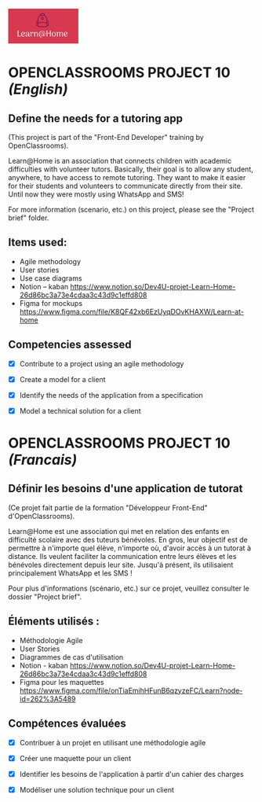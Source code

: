 ![Learn@Home](logo.jpg)

# OPENCLASSROOMS PROJECT 10 *(English)*

## Define the needs for a tutoring app

(This project is part of the "Front-End Developer" training by OpenClassrooms).

Learn@Home is an association that connects children with academic difficulties with volunteer tutors. Basically, their goal is to allow any student, anywhere, to have access to remote tutoring.
They want to make it easier for their students and volunteers to communicate directly from their site. Until now they were mostly using WhatsApp and SMS!

For more information (scenario, etc.) on this project, please see the "Project brief" folder.


## Items used: 

-	Agile methodology
-	User stories
-	Use case diagrams
-	Notion – kaban  https://www.notion.so/Dev4U-projet-Learn-Home-26d86bc3a73e4cdaa3c43d9c1effd808
-	Figma for mockups https://www.figma.com/file/K8QF42xb6EzUyqDOvKHAXW/Learn-at-home


## Competencies assessed

- [x] Contribute to a project using an agile methodology
- [x]	Create a model for a client
- [x]	Identify the needs of the application from a specification
- [x]	Model a technical solution for a client



# OPENCLASSROOMS PROJECT 10 *(Francais)*

## Définir les besoins d'une application de tutorat

(Ce projet fait partie de la formation "Développeur Front-End" d'OpenClassrooms).

Learn@Home est une association qui met en relation des enfants en difficulté scolaire avec des tuteurs bénévoles. En gros, leur objectif est de permettre à n'importe quel élève, n'importe où, d'avoir accès à un tutorat à distance.
Ils veulent faciliter la communication entre leurs élèves et les bénévoles directement depuis leur site. Jusqu'à présent, ils utilisaient principalement WhatsApp et les SMS !

Pour plus d'informations (scénario, etc.) sur ce projet, veuillez consulter le dossier "Project brief".


## Éléments utilisés : 

- Méthodologie Agile
-	User Stories
-	Diagrammes de cas d'utilisation
-	Notion - kaban  https://www.notion.so/Dev4U-projet-Learn-Home-26d86bc3a73e4cdaa3c43d9c1effd808
-	Figma pour les maquettes https://www.figma.com/file/onTiaEmihHFunB6qzyzeFC/Learn?node-id=262%3A5489

## Compétences évaluées

- [x]	Contribuer à un projet en utilisant une méthodologie agile
- [x]	Créer une maquette pour un client
- [x]	Identifier les besoins de l'application à partir d'un cahier des charges
- [x]	Modéliser une solution technique pour un client



